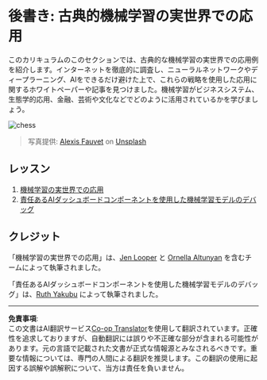 <!--
CO_OP_TRANSLATOR_METADATA:
{
  "original_hash": "5e069a0ac02a9606a69946c2b3c574a9",
  "translation_date": "2025-09-03T23:14:34+00:00",
  "source_file": "9-Real-World/README.md",
  "language_code": "ja"
}
-->
# 後書き: 古典的機械学習の実世界での応用

このカリキュラムのこのセクションでは、古典的な機械学習の実世界での応用例を紹介します。インターネットを徹底的に調査し、ニューラルネットワークやディープラーニング、AIをできるだけ避けた上で、これらの戦略を使用した応用に関するホワイトペーパーや記事を見つけました。機械学習がビジネスシステム、生態学的応用、金融、芸術や文化などでどのように活用されているかを学びましょう。

![chess](../../../translated_images/chess.e704a268781bdad85d1876b6c2295742fa0d856e7dcf3659147052df9d3db205.ja.jpg)

> 写真提供: <a href="https://unsplash.com/@childeye?utm_source=unsplash&utm_medium=referral&utm_content=creditCopyText">Alexis Fauvet</a> on <a href="https://unsplash.com/s/photos/artificial-intelligence?utm_source=unsplash&utm_medium=referral&utm_content=creditCopyText">Unsplash</a>
  
## レッスン

1. [機械学習の実世界での応用](1-Applications/README.md)
2. [責任あるAIダッシュボードコンポーネントを使用した機械学習モデルのデバッグ](2-Debugging-ML-Models/README.md)

## クレジット

「機械学習の実世界での応用」は、[Jen Looper](https://twitter.com/jenlooper) と [Ornella Altunyan](https://twitter.com/ornelladotcom) を含むチームによって執筆されました。

「責任あるAIダッシュボードコンポーネントを使用した機械学習モデルのデバッグ」は、[Ruth Yakubu](https://twitter.com/ruthieyakubu) によって執筆されました。

---

**免責事項**:  
この文書はAI翻訳サービス[Co-op Translator](https://github.com/Azure/co-op-translator)を使用して翻訳されています。正確性を追求しておりますが、自動翻訳には誤りや不正確な部分が含まれる可能性があります。元の言語で記載された文書が正式な情報源とみなされるべきです。重要な情報については、専門の人間による翻訳を推奨します。この翻訳の使用に起因する誤解や誤解釈について、当方は責任を負いません。